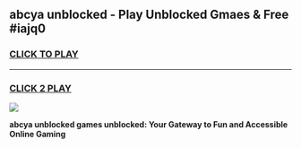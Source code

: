
## abcya unblocked - Play Unblocked Gmaes & Free #iajq0
<h3>
<a href="https://news.freeplayer.one?title=abcya_unblocked&ref=24F">CLICK TO PLAY</a></h3>
<hr>

<h3>
<a href="https://news.freeplayer.one?title=abcya_unblocked&ref=24F">CLICK 2 PLAY</a>
  
</h3>

<a href="https://news.freeplayer.one?title=abcya_unblocked&ref=24F/"><img src="https://clearcache.store/games.png"></a>


**abcya unblocked games unblocked: Your Gateway to Fun and Accessible Online Gaming**
